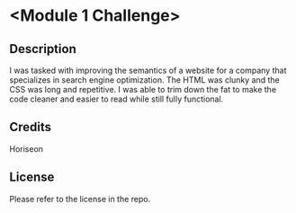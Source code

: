 # <Module 1 Challenge>

## Description

I was tasked with improving the semantics of a website for a company that specializes in search engine
optimization. The HTML was clunky and the CSS was long and repetitive. I was able to trim down the fat to make the code cleaner and easier to read while still fully functional.

## Credits

Horiseon 

## License

Please refer to the license in the repo.
